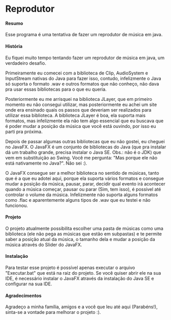 # Reprodutor

#### Resumo
Esse programa é uma tentativa de fazer um reprodutor de música em java.

#### História
Eu fiquei muito tempo tentando fazer um reprodutor de música em java, um verdadeiro desafio.

Primeiramente eu comecei com a biblioteca de Clip, AudioSystem e InputStream nativas do Java para fazer isso, contudo, infelizmente o Java só suporta o formato .wav e outros formatos que não conheço, não dava pra usar essas bibliotecas para o que eu queria.

Posteriormente eu me arrisquei na biblioteca JLayer, que em primeiro momento eu não consegui utilizar, mas posteriormente eu achei um site onde era ensinado quais os passos que deveriam ser realizados para utilizar essa biblioteca. A biblioteca JLayer é boa, ela suporta mais formatos, mas infelizmente ela não tem algo essencial que eu buscava que é poder mudar a posição da música que você está ouvindo, por isso eu parti pra próxima.

Depois de passar algumas outras bibliotecas que eu não gostei, eu cheguei no JavaFX. O JavaFX é um conjunto de bibliotecas do Java (que pra instalar dá um trabalho grande, precisa instalar o Java SE. Obs.: não é o JDK) que vem em substituição ao Swing. Você me pergunta: "Mas porque ele não está nativamente no Java?". Não sei :).

O JavaFX consegue ser a melhor biblioteca no sentido de músicas, tanto que é a que eu adotei aqui, porque ela suporta vários formatos e consegue mudar a posição da música, pausar, parar, decidir qual evento irá acontecer quando a música começar, pausar ou parar (Sim, tem isso), é possível até controlar o volume da música. Infelizmente não suporta alguns formatos como .flac e aparentemente alguns tipos de .wav que eu testei e não funcionou.

#### Projeto
O projeto atualmente possibilita escolher uma pasta de músicas como uma biblioteca (ele não pega as músicas que estão em subpastas) e te permite saber a posição atual da música, o tamanho dela e mudar a posição da música através do Slider do JavaFX.

#### Instalação
Para testar esse projeto é possível apenas executar o arquivo "Executar.bat" que está na raiz do projeto. Se você quiser abrir ele na sua IDE, é necessário instalar o JavaFX através da instalação do Java SE e configurar na sua IDE.

#### Agradecimentos
Agradeço a minha família, amigos e a você que leu até aqui (Parabéns!), sinta-se a vontade para melhorar o projeto :).
